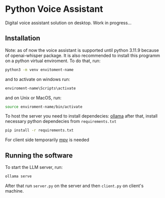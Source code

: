 # Python Voice Assistant
Digital voice assistant solution on desktop. Work in progress...

## Installation
Note: as of now the voice assistant is supported until python 3.11.9 because of openai-whisper package.
It is also recommended to install this programm on a python virtual enviroment. To do that, run:
```sh
python3 -m venv envitoment-name
```
and to activate on windows run:
```sh
enviroment-name\Scripts\activate
```
and on Unix or MacOS, run:
```sh
source enviroment-name/bin/activate
```

To host the server you need to install dependecies:
[ollama](https://ollama.com/download)
after that, install necessary python dependecies from `requirements.txt`
```sh
pip install -r requirements.txt
```

For client side temporarily [mpv](https://mpv.io/) is needed

## Running the software
To start the LLM server, run:
```sh
ollama serve
```
After that run `server.py` on the server and then `client.py` on client's machine.
